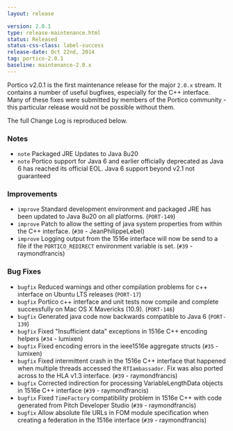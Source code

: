 ```yaml
---
layout: release

version: 2.0.1
type: release-maintenance.html
status: Released
status-css-class: label-success
release-date: Oct 22nd, 2014
tag: portico-2.0.1
baseline: maintenance-2.0.x
---
```


<p class="bigger">
	<span class="dropcap">P</span>ortico v2.0.1 is the first maintenance release for the
	major <code>2.0.x</code> stream. It contains a number of useful bugfixes, especially
	for the C++ interface. Many of these fixes were submitted by members of the Portico
	community - this particular release would not be possible without them.
</p>

<p class="bigger">
	The full Change Log is reproduced below.
</p>

### Notes

 * `note` Packaged JRE Updates to Java 8u20
 * `note` Portico support for Java 6 and earlier officially deprecated as Java 6 has reached
          its official EOL. Java 6 support beyond v2.1 not guaranteed

### Improvements

 * `improve` Standard development environment and packaged JRE has been updated to Java 8u20 on all platforms. (`PORT-149`)
 * `improve` Patch to allow the setting of java system properties from within the C++ interface. (`#30` - JeanPhilippeLebel)
 * `improve` Logging output from the 1516e interface will now be send to a file if the `PORTICO_REDIRECT` environment variable is set. (`#39` - raymondfrancis)

### Bug Fixes

 * `bugfix` Reduced warnings and other compilation problems for c++ interface on Ubuntu LTS releases (`PORT-17`)
 * `bugfix` Portico c++ interface and unit tests now compile and complete successfully on Mac OS X Mavericks (10.9). (`PORT-146`)
 * `bugfix` Generated java code now backwards compatible to Java 6 (`PORT-139`)
 * `bugfix` Fixed "Insufficient data" exceptions in 1516e C++ encoding helpers (`#34` - lumixen)
 * `bugfix` Fixed encoding errors in the ieee1516e aggregate structs (`#35` - lumixen)
 * `bugfix` Fixed intermittent crash in the 1516e C++ interface that happened when multiple threads accessed the `RTIambassador`. Fix was also ported across to the HLA v1.3 interface. (`#39` - raymondfrancis)
 * `bugfix` Corrected indirection for processing VariableLengthData objects in 1516e C++ interface (`#39` - raymondfrancis)
 * `bugfix` Fixed `TimeFactory` compatibility problem in 1516e C++ with code generated from Pitch Developer Studio (`#39` - raymondfrancis)
 * `bugfix` Allow absolute file URLs in FOM module specification when creating a federation in the 1516e interface (`#39` - raymondfrancis)
